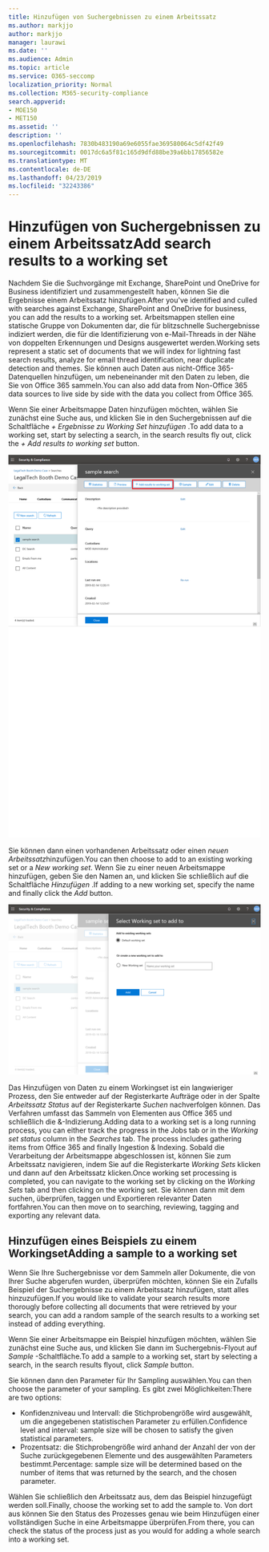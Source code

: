 ```yaml
---
title: Hinzufügen von Suchergebnissen zu einem Arbeitssatz
ms.author: markjjo
author: markjjo
manager: laurawi
ms.date: ''
ms.audience: Admin
ms.topic: article
ms.service: O365-seccomp
localization_priority: Normal
ms.collection: M365-security-compliance
search.appverid:
- MOE150
- MET150
ms.assetid: ''
description: ''
ms.openlocfilehash: 7830b483190a69e6055fae369580064c5df42f49
ms.sourcegitcommit: 0017dc6a5f81c165d9dfd88be39a6bb17856582e
ms.translationtype: MT
ms.contentlocale: de-DE
ms.lasthandoff: 04/23/2019
ms.locfileid: "32243386"
---
```

# <a name="add-search-results-to-a-working-set"></a><span data-ttu-id="96494-102">Hinzufügen von Suchergebnissen zu einem Arbeitssatz</span><span class="sxs-lookup"><span data-stu-id="96494-102">Add search results to a working set</span></span>

<span data-ttu-id="96494-103">Nachdem Sie die Suchvorgänge mit Exchange, SharePoint und OneDrive for Business identifiziert und zusammengestellt haben, können Sie die Ergebnisse einem Arbeitssatz hinzufügen.</span><span class="sxs-lookup"><span data-stu-id="96494-103">After you've identified and culled with searches against Exchange, SharePoint and OneDrive for business, you can add the results to a working set.</span></span> <span data-ttu-id="96494-104">Arbeitsmappen stellen eine statische Gruppe von Dokumenten dar, die für blitzschnelle Suchergebnisse indiziert werden, die für die Identifizierung von e-Mail-Threads in der Nähe von doppelten Erkennungen und Designs ausgewertet werden.</span><span class="sxs-lookup"><span data-stu-id="96494-104">Working sets represent a static set of documents that we will index for lightning fast search results, analyze for email thread identification, near duplicate detection and themes.</span></span>  <span data-ttu-id="96494-105">Sie können auch Daten aus nicht-Office 365-Datenquellen hinzufügen, um nebeneinander mit den Daten zu leben, die Sie von Office 365 sammeln.</span><span class="sxs-lookup"><span data-stu-id="96494-105">You can also add data from Non-Office 365 data sources to live side by side with the data you collect from Office 365.</span></span>

<span data-ttu-id="96494-106">Wenn Sie einer Arbeitsmappe Daten hinzufügen möchten, wählen Sie zunächst eine Suche aus, und klicken Sie in den Suchergebnissen auf die Schaltfläche *+ Ergebnisse zu Working Set hinzufügen* .</span><span class="sxs-lookup"><span data-stu-id="96494-106">To add data to a working set, start by selecting a search, in the search results fly out, click the *+ Add results to working set* button.</span></span>

![Hinzufügen von Daten zu einem Workingset](../media/c1b4fc00-7a15-4587-b9b0-ce594bb02e4d.png)

<span data-ttu-id="96494-108">Sie können dann einen vorhandenen Arbeitssatz oder einen *neuen Arbeitssatz*hinzufügen.</span><span class="sxs-lookup"><span data-stu-id="96494-108">You can then choose to add to an existing working set or a *New working set*.</span></span>  <span data-ttu-id="96494-109">Wenn Sie zu einer neuen Arbeitsmappe hinzufügen, geben Sie den Namen an, und klicken Sie schließlich auf die Schaltfläche *Hinzufügen* .</span><span class="sxs-lookup"><span data-stu-id="96494-109">If adding to a new working set, specify the name and finally click the *Add* button.</span></span>

![Auswählen eines Arbeitssatzes](../media/e8c6ab51-da8d-4c39-9b21-26bfdf453fb9.png)

<span data-ttu-id="96494-111">Das Hinzufügen von Daten zu einem Workingset ist ein langwieriger Prozess, den Sie entweder auf der Registerkarte Aufträge oder in der Spalte *Arbeitssatz Status* auf der Registerkarte *Suchen* nachverfolgen können.  Das Verfahren umfasst das Sammeln von Elementen aus Office 365 und schließlich die &-Indizierung.</span><span class="sxs-lookup"><span data-stu-id="96494-111">Adding data to a working set is a long running process, you can either track the progress in the Jobs tab or in the *Working set status* column in the *Searches* tab.  The process includes gathering items from Office 365 and finally Ingestion & Indexing.</span></span>  <span data-ttu-id="96494-112">Sobald die Verarbeitung der Arbeitsmappe abgeschlossen ist, können Sie zum Arbeitssatz navigieren, indem Sie auf die Registerkarte *Working Sets* klicken und dann auf den Arbeitssatz klicken.</span><span class="sxs-lookup"><span data-stu-id="96494-112">Once working set processing is completed, you can navigate to the working set by clicking on the *Working Sets* tab and then clicking on the working set.</span></span>  <span data-ttu-id="96494-113">Sie können dann mit dem suchen, überprüfen, taggen und Exportieren relevanter Daten fortfahren.</span><span class="sxs-lookup"><span data-stu-id="96494-113">You can then move on to searching, reviewing, tagging and exporting any relevant data.</span></span>

## <a name="adding-a-sample-to-a-working-set"></a><span data-ttu-id="96494-114">Hinzufügen eines Beispiels zu einem Workingset</span><span class="sxs-lookup"><span data-stu-id="96494-114">Adding a sample to a working set</span></span>

<span data-ttu-id="96494-115">Wenn Sie Ihre Suchergebnisse vor dem Sammeln aller Dokumente, die von Ihrer Suche abgerufen wurden, überprüfen möchten, können Sie ein Zufalls Beispiel der Suchergebnisse zu einem Arbeitssatz hinzufügen, statt alles hinzuzufügen.</span><span class="sxs-lookup"><span data-stu-id="96494-115">If you would like to validate your search results more thorougly before collecting all documents that were retrieved by your search, you can add a random sample of the search results to a working set instead of adding everything.</span></span>

<span data-ttu-id="96494-116">Wenn Sie einer Arbeitsmappe ein Beispiel hinzufügen möchten, wählen Sie zunächst eine Suche aus, und klicken Sie dann im Suchergebnis-Flyout auf *Sample* -Schaltfläche.</span><span class="sxs-lookup"><span data-stu-id="96494-116">To add a sample to a working set, start by selecting a search, in the search results flyout, click *Sample* button.</span></span>

<span data-ttu-id="96494-117">Sie können dann den Parameter für Ihr Sampling auswählen.</span><span class="sxs-lookup"><span data-stu-id="96494-117">You can then choose the parameter of your sampling.</span></span> <span data-ttu-id="96494-118">Es gibt zwei Möglichkeiten:</span><span class="sxs-lookup"><span data-stu-id="96494-118">There are two options:</span></span>
- <span data-ttu-id="96494-119">Konfidenzniveau und Intervall: die Stichprobengröße wird ausgewählt, um die angegebenen statistischen Parameter zu erfüllen.</span><span class="sxs-lookup"><span data-stu-id="96494-119">Confidence level and interval: sample size will be chosen to satisfy the given statistical parameters.</span></span>
- <span data-ttu-id="96494-120">Prozentsatz: die Stichprobengröße wird anhand der Anzahl der von der Suche zurückgegebenen Elemente und des ausgewählten Parameters bestimmt.</span><span class="sxs-lookup"><span data-stu-id="96494-120">Percentage: sample size will be determined based on the number of items that was returned by the search, and the chosen parameter.</span></span>

<span data-ttu-id="96494-121">Wählen Sie schließlich den Arbeitssatz aus, dem das Beispiel hinzugefügt werden soll.</span><span class="sxs-lookup"><span data-stu-id="96494-121">Finally, choose the working set to add the sample to.</span></span> <span data-ttu-id="96494-122">Von dort aus können Sie den Status des Prozesses genau wie beim Hinzufügen einer vollständigen Suche in eine Arbeitsmappe überprüfen.</span><span class="sxs-lookup"><span data-stu-id="96494-122">From there, you can check the status of the process just as you would for adding a whole search into a working set.</span></span> 